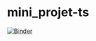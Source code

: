 # mini_projet-ts
[![Binder](https://mybinder.org/badge_logo.svg)](https://mybinder.org/v2/gh/sofienesafta/mini_projet-ts/main)
